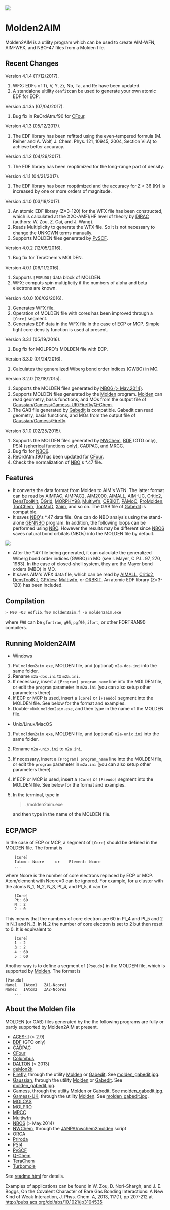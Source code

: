 <img src="https://raw.githubusercontent.com/zorkzou/Molden2AIM/master/m2a-logo.png" />

# Molden2AIM
Molden2AIM is a utility program which can be used to create AIM-WFN, AIM-WFX, and NBO-47 files from a Molden file.

## Recent Changes
Version 4.1.4 (11/12/2017).

1. WFX: EDFs of Ti, V, Y, Zr, Nb, Ta, and Re have been updated.
2. A standalone ultility `denfit`can be used to generate your own atomic EDF for ECP.

Version 4.1.3a (07/04/2017).

1. Bug fix in ReOrdAtm.f90 for [CFour](http://www.cfour.de/).

Version 4.1.3 (05/12/2017).

1. The EDF library has been refitted using the even-tempered formula (M. Reiher and A. Wolf, J. Chem. Phys. 121, 10945, 2004, Section VI.A) to achieve better accuracy.

Version 4.1.2 (04/29/2017).

1. The EDF library has been reoptimized for the long-range part of density.

Version 4.1.1 (04/21/2017).

1. The EDF library has been reoptimized and the accuracy for Z > 36 (Kr) is increased by one or more orders of magnitude.

Version 4.1.0 (03/18/2017).

1. An atomic EDF library (Z=3-120) for the WFX file has been constructed, which is calculated at the X2C-AMFI/HF level of theory by [DIRAC](http://diracprogram.org) (authors: W. Zou, Z. Cai, and J. Wang).
2. Reads Multiplicity to generate the WFX file. So it is not necessary to change the UNKOWN terms manually.
3. Supports MOLDEN files generated by [PySCF](https://github.com/sunqm/pyscf).

Version 4.0.2 (12/05/2016).

1. Bug fix for TeraChem's MOLDEN.

Version 4.0.1 (06/11/2016).

1. Supports `[PSEUDO]` data block of MOLDEN.
2. WFX: computs spin multiplicity if the numbers of alpha and beta electrons are known.

Version 4.0.0 (06/02/2016).

1. Generates WFX file.
2. Operation of MOLDEN file with cores has been improved through a `[Core]` segment.
3. Generates EDF data in the WFX file in the case of ECP or MCP. Simple tight core density function is used at present.

Version 3.3.1 (05/19/2016).

1. Bug fix for MOLPRO's MOLDEN file with ECP.

Version 3.3.0 (01/24/2016).

1. Calculates the generalized Wiberg bond order indices (GWBO) in MO.

Version 3.2.0 (12/18/2015).

1. Supports the MOLDEN files generated by [NBO6 (> May.2014)](http://nbo6.chem.wisc.edu/).
2. Supports MOLDEN files generated by the [Molden](http://www.cmbi.ru.nl/molden/) program. [Molden](http://www.cmbi.ru.nl/molden/) can read geometry, basis functions, and MOs from the output file of [Gaussian](http://www.gaussian.com/)/[Gamess](http://www.msg.chem.iastate.edu/gamess/)/[Gamess-UK](http://www.cfs.dl.ac.uk/)/[Firefly](http://classic.chem.msu.su/gran/gamess/)/[Q-Chem](http://www.q-chem.com/).
3. The GAB file generated by [Gabedit](http://gabedit.sourceforge.net/) is compatible. Gabedit can read geometry, basis functions, and MOs from the output file of [Gaussian](http://www.gaussian.com/)/[Gamess](http://www.msg.chem.iastate.edu/gamess/)/[Firefly](http://classic.chem.msu.su/gran/gamess/).

Version 3.1.0 (02/25/2015).

1. Supports the MOLDEN files generated by [NWChem](http://www.nwchem-sw.org/), [BDF](http://182.92.69.169:7226/) (GTO only), [PSI4](http://www.psicode.org/) (spherical functions only), CADPAC, and [MRCC](http://www.mrcc.hu/).
2. Bug fix for [NBO6](http://nbo6.chem.wisc.edu/).
3. ReOrdAtm.f90 has been updated for [CFour](http://www.cfour.de/).
4. Check the normalization of [NBO](http://nbo6.chem.wisc.edu/)'s *.47 file.

## Features

* It converts the data format from Molden to AIM's WFN. The latter format can be read by [AIMPAC](http://www.chemistry.mcmaster.ca/aimpac/imagemap/imagemap.htm), [AIMPAC2](http://www.beaconresearch.org/AIMPAC2/index.html), [AIM2000](http://www.aim2000.de/), [AIMALL](http://aim.tkgristmill.com/), [AIM-UC](http://alfa.facyt.uc.edu.ve/quimicomp/), [Critic2](http://schooner.chem.dal.ca/wiki/Critic2), [DensToolKit](https://sites.google.com/site/jmsolanoalt/software/denstoolkit), [DGrid](http://www.cpfs.mpg.de/~kohout/dgrid.html), [MORPHY98](http://morphy.mib.man.ac.uk/), [Multiwfn](http://multiwfn.codeplex.com/), [ORBKIT](http://orbkit.github.io/), [PAMoC](http://www.istm.cnr.it/~barz/pamoc/), [ProMolden](http://azufre.quimica.uniovi.es/d-DensEl/), [TopChem](http://www.lct.jussieu.fr/pagesperso/pilme/topchempage.html), [TopMoD](http://www.lct.jussieu.fr/pagesperso/silvi/topmod.html), [Xaim](http://www.quimica.urv.es/XAIM/), and so on. The GAB file of [Gabedit](http://gabedit.sourceforge.net/) is compatible.
* It saves [NBO](http://nbo6.chem.wisc.edu/)'s *.47 data file. One can do NBO analysis using the stand-alone [GENNBO](http://nbo6.chem.wisc.edu/) program. In addition, the following loops can be performed using [NBO](http://nbo6.chem.wisc.edu/). However the results may be different since [NBO6](http://nbo6.chem.wisc.edu/) saves natural bond orbitals (NBOs) into the MOLDEN file by default.

<img src="https://raw.githubusercontent.com/zorkzou/Molden2AIM/master/m2a-loop.png" />

* After the *.47 file being generated, it can calculate the generalized Wiberg bond order indices (GWBO) in MO (see I. Mayer, C.P.L. 97, 270, 1983). In the case of closed-shell system, they are the Mayer bond orders (MBO) in MO.
* It saves AIM's WFX data file, which can be read by [AIMALL](http://aim.tkgristmill.com/), [Critic2](http://schooner.chem.dal.ca/wiki/Critic2), [DensToolKit](https://sites.google.com/site/jmsolanoalt/software/denstoolkit), [GPView](http://life-tp.com/gpview/), [Multiwfn](http://multiwfn.codeplex.com/), or [ORBKIT](http://orbkit.github.io/). An atomic EDF library (Z=3-120) has been included.

## Compilation

    > F90 -O3 edflib.f90 molden2aim.f -o molden2aim.exe

where `F90` can be `gfortran`, `g95`, `pgf90`, `ifort`, or other FORTRAN90 compilers.

## Running Molden2AIM

-   Windows

1. Put `molden2aim.exe`, MOLDEN file, and (optional) `m2a-dos.ini` into the same folder.
2. Rename `m2a-dos.ini` to `m2a.ini`.
3. If necessary, insert a `[Program] program_name` line into the MOLDEN file, or edit the `program` parameter in `m2a.ini` (you can also setup other parameters there).
4. If ECP or MCP is used, insert a `[Core]` or `[Pseudo]` segment into the MOLDEN file. See below for the format and examples.
5. Double-click `molden2aim.exe`, and then type in the name of the MOLDEN file.

-   Unix/Linux/MacOS

1. Put `molden2aim.exe`, MOLDEN file, and (optional) `m2a-unix.ini` into the same folder.
2. Rename `m2a-unix.ini` to `m2a.ini`.
3. If necessary, insert a `[Program] program_name` line into the MOLDEN file, or edit the `program` parameter in `m2a.ini` (you can also setup other parameters there).
4. If ECP or MCP is used, insert a `[Core]` or `[Pseudo]` segment into the MOLDEN file. See below for the format and examples.
5. In the terminal, type in

    > ./molden2aim.exe

   and then type in the name of the MOLDEN file.

## ECP/MCP

In the case of ECP or MCP, a segment of `[Core]` should be defined in the MOLDEN file. The format is

		[Core]
		Iatom : Ncore     or    Element: Ncore
		...

where Ncore is the number of core electrons replaced by ECP or MCP. Atom/element with Ncore=0 can be ignored. For example, for a cluster with the atoms N_1, N_2, N_3, Pt_4, and Pt_5, it can be

		[Core]
		Pt: 60
		N : 2
		2 : 0

This means that the numbers of core electron are 60 in Pt_4 and Pt_5 and 2 in N_1 and N_3. In N_2 the number of core electron is set to 2 but then reset to 0. It is equivalent to

		[Core]
		1 : 2
		3 : 2
		4 : 60
		5 : 60

Another way is to define a segment of `[Pseudo]` in the MOLDEN file, which is supported by [Molden](http://www.cmbi.ru.nl/molden/). The format is

    [Pseudo]
    Name1   IAtom1   ZA1-Ncore1
    Name2   IAtom2   ZA2-Ncore2
		...

## About the Molden file

MOLDEN (or GAB) files generated by the the following programs are fully or partly supported by Molden2AIM at present.

* [ACES-II](http://www.qtp.ufl.edu/ACES/) (> 2.9)
* [BDF](http://182.92.69.169:7226/) (GTO only)
* CADPAC
* [CFour](http://www.cfour.de/)
* [Columbus](http://www.univie.ac.at/columbus/)
* [DALTON](http://daltonprogram.org/) (> 2013)
* [deMon2k](http://www.demon-software.com/public_html/)
* [Firefly](http://classic.chem.msu.su/gran/gamess/), through the utility [Molden](http://www.cmbi.ru.nl/molden/) or [Gabedit](http://gabedit.sourceforge.net/). See [molden_gabedit.jpg](https://raw.githubusercontent.com/zorkzou/Molden2AIM/master/molden_gabedit.jpg).
* [Gaussian](http://www.gaussian.com/), through the utility [Molden](http://www.cmbi.ru.nl/molden/) or [Gabedit](http://gabedit.sourceforge.net/). See [molden_gabedit.jpg](https://raw.githubusercontent.com/zorkzou/Molden2AIM/master/molden_gabedit.jpg).
* [Gamess](http://www.msg.chem.iastate.edu/gamess/), through the utility [Molden](http://www.cmbi.ru.nl/molden/) or [Gabedit](http://gabedit.sourceforge.net/). See [molden_gabedit.jpg](https://raw.githubusercontent.com/zorkzou/Molden2AIM/master/molden_gabedit.jpg).
* [Gamess-UK](http://www.cfs.dl.ac.uk/), through the utility [Molden](http://www.cmbi.ru.nl/molden/). See [molden_gabedit.jpg](https://raw.githubusercontent.com/zorkzou/Molden2AIM/master/molden_gabedit.jpg).
* [MOLCAS](http://www.molcas.org)
* [MOLPRO](http://www.molpro.net/)
* [MRCC](http://www.mrcc.hu/)
* [Multiwfn](http://multiwfn.codeplex.com/)
* [NBO6](http://nbo6.chem.wisc.edu/) (> May.2014)
* [NWChem](http://www.nwchem-sw.org/), through the [JANPA/nwchem2molden](http://janpa.sourceforge.net/) script
* [ORCA](https://orcaforum.cec.mpg.de/)
* [Priroda](http://wt.knc.ru/wiki/index.php/Priroda_Documentation)
* [PSI4](http://www.psicode.org/)
* [PySCF](https://github.com/sunqm/pyscf)
* [Q-Chem](http://www.q-chem.com/)
* [TeraChem](http://www.petachem.com/)
* [Turbomole](http://www.turbomole.com/)

See [readme.html](http://zorkzou.github.io/Molden2AIM/readme.html) for details.

Examples of applications can be found in W. Zou, D. Nori-Shargh, and J. E. Boggs, On the Covalent Character of Rare Gas Bonding Interactions: A New Kind of Weak Interaction, J. Phys. Chem. A, 2013, 117(1), pp 207-212 at http://pubs.acs.org/doi/abs/10.1021/jp3104535
